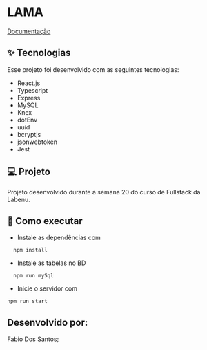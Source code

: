 #  LAMA

[Documentação](https://documenter.getpostman.com/view/14149132/TzRLnB2W)

## ✨ Tecnologias
Esse projeto foi desenvolvido com as seguintes tecnologias:

* React.js
* Typescript
* Express
* MySQL
* Knex
* dotEnv
* uuid
* bcryptjs
* jsonwebtoken
* Jest

## 💻 Projeto
Projeto desenvolvido durante a semana 20 do curso de Fullstack da Labenu. 

## 🚀 Como executar
* Instale as dependências com
```
  npm install
 ```

 * Instale as tabelas no BD
```
  npm run mySql
 ```

* Inicie o servidor com
 ```
 npm run start
 ```

## Desenvolvido por:
Fabio Dos Santos;